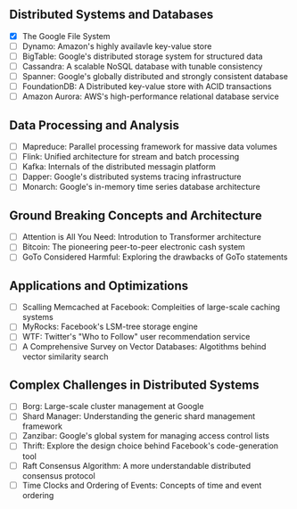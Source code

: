 ## Distributed Systems and Databases

- [X] The Google File System
- [ ] Dynamo: Amazon's highly availavle key-value store
- [ ] BigTable: Google's distributed storage system for structured data
- [ ] Cassandra: A scalable NoSQL database with tunable consistency
- [ ] Spanner: Google's globally distributed and strongly consistent database
- [ ] FoundationDB: A Distributed key-value store with ACID transactions
- [ ] Amazon Aurora: AWS's high-performance relational database service

## Data Processing and Analysis

- [ ] Mapreduce: Parallel processing framework for massive data volumes
- [ ] Flink: Unified architecture for stream and batch processing
- [ ] Kafka: Internals of the distributed messagin platform
- [ ] Dapper: Google's distributed systems tracing infrastructure
- [ ] Monarch: Google's in-memory time series database architecture

## Ground Breaking Concepts and Architecture

- [ ] Attention is All You Need: Introdution to Transformer architecture
- [ ] Bitcoin: The pioneering peer-to-peer electronic cash system
- [ ] GoTo Considered Harmful: Exploring the drawbacks of GoTo statements

## Applications and Optimizations

- [ ] Scalling Memcached at Facebook: Compleities of large-scale caching systems
- [ ] MyRocks: Facebook's LSM-tree storage engine
- [ ] WTF: Twitter's "Who to Follow" user recommendation service
- [ ] A Comprehensive Survey on Vector Databases: Algotithms behind vector similarity search

## Complex Challenges in Distributed Systems

- [ ] Borg: Large-scale cluster management at Google
- [ ] Shard Manager: Understanding the generic shard management framework
- [ ] Zanzibar: Google's global system for managing access control lists
- [ ] Thrift: Explore the design choice behind Facebook's code-generation tool
- [ ] Raft Consensus Algorithm: A more understandable distributed consensus protocol
- [ ] Time Clocks and Ordering of Events: Concepts of time and event ordering